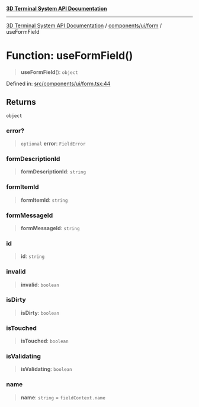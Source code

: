 [**3D Terminal System API Documentation**](../../../../README.md)

***

[3D Terminal System API Documentation](../../../../README.md) / [components/ui/form](../README.md) / useFormField

# Function: useFormField()

> **useFormField**(): `object`

Defined in: [src/components/ui/form.tsx:44](https://github.com/Dicommunitas/ThreeJS_Terminal_3D/blob/3fbd351dd3271531d3a02300dce1fb3d97e4435b/src/components/ui/form.tsx#L44)

## Returns

`object`

### error?

> `optional` **error**: `FieldError`

### formDescriptionId

> **formDescriptionId**: `string`

### formItemId

> **formItemId**: `string`

### formMessageId

> **formMessageId**: `string`

### id

> **id**: `string`

### invalid

> **invalid**: `boolean`

### isDirty

> **isDirty**: `boolean`

### isTouched

> **isTouched**: `boolean`

### isValidating

> **isValidating**: `boolean`

### name

> **name**: `string` = `fieldContext.name`
